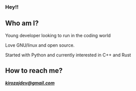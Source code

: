 ### Hey!! 

## Who am I?

Young developer looking to run in the coding world

Love GNU/linux and open source.

Started with Python and currently interested in C++ and Rust

## How to reach me?

***kirozajdev@gmail.com***

<!--
**KirozaJ/kirozaj** is a ✨ _special_ ✨ repository because its `README.md` (this file) appears on your GitHub profile.

Here are some ideas to get you started:

- 🔭 I’m currently working on ...
- 🌱 I’m currently learning ...
- 👯 I’m looking to collaborate on ...
- 🤔 I’m looking for help with ...
- 💬 Ask me about ...
- 📫 How to reach me: ...
- 😄 Pronouns: ...
- ⚡ Fun fact: ...
-->
